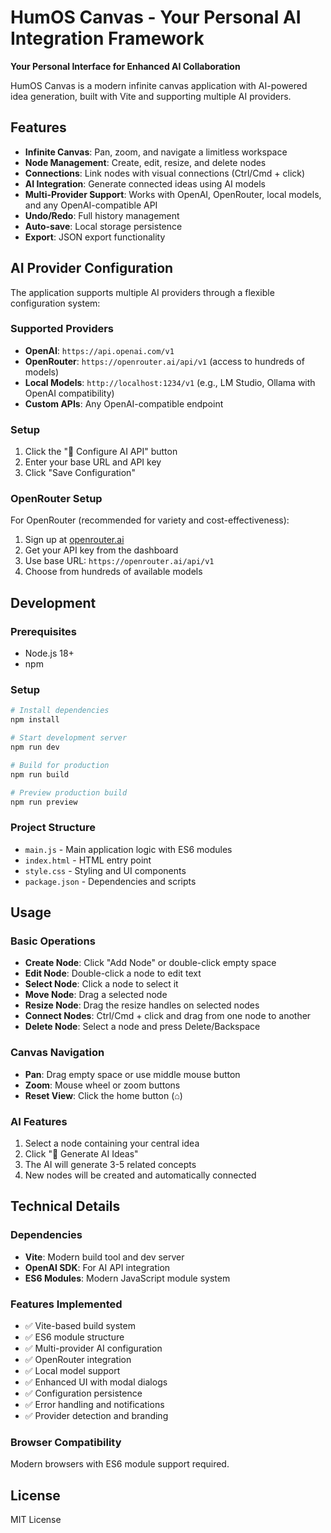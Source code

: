 # HumOS Canvas - Your Personal AI Integration Framework

**Your Personal Interface for Enhanced AI Collaboration**

HumOS Canvas is a modern infinite canvas application with AI-powered idea generation, built with Vite and supporting multiple AI providers. 

## Features

- **Infinite Canvas**: Pan, zoom, and navigate a limitless workspace
- **Node Management**: Create, edit, resize, and delete nodes
- **Connections**: Link nodes with visual connections (Ctrl/Cmd + click)
- **AI Integration**: Generate connected ideas using AI models
- **Multi-Provider Support**: Works with OpenAI, OpenRouter, local models, and any OpenAI-compatible API
- **Undo/Redo**: Full history management
- **Auto-save**: Local storage persistence
- **Export**: JSON export functionality

## AI Provider Configuration

The application supports multiple AI providers through a flexible configuration system:

### Supported Providers

- **OpenAI**: `https://api.openai.com/v1`
- **OpenRouter**: `https://openrouter.ai/api/v1` (access to hundreds of models)
- **Local Models**: `http://localhost:1234/v1` (e.g., LM Studio, Ollama with OpenAI compatibility)
- **Custom APIs**: Any OpenAI-compatible endpoint

### Setup

1. Click the "🔑 Configure AI API" button
2. Enter your base URL and API key
3. Click "Save Configuration"

### OpenRouter Setup

For OpenRouter (recommended for variety and cost-effectiveness):

1. Sign up at [openrouter.ai](https://openrouter.ai)
2. Get your API key from the dashboard
3. Use base URL: `https://openrouter.ai/api/v1`
4. Choose from hundreds of available models

## Development

### Prerequisites

- Node.js 18+
- npm

### Setup

```bash
# Install dependencies
npm install

# Start development server
npm run dev

# Build for production
npm run build

# Preview production build
npm run preview
```

### Project Structure

- `main.js` - Main application logic with ES6 modules
- `index.html` - HTML entry point
- `style.css` - Styling and UI components
- `package.json` - Dependencies and scripts

## Usage

### Basic Operations

- **Create Node**: Click "Add Node" or double-click empty space
- **Edit Node**: Double-click a node to edit text
- **Select Node**: Click a node to select it
- **Move Node**: Drag a selected node
- **Resize Node**: Drag the resize handles on selected nodes
- **Connect Nodes**: Ctrl/Cmd + click and drag from one node to another
- **Delete Node**: Select a node and press Delete/Backspace

### Canvas Navigation

- **Pan**: Drag empty space or use middle mouse button
- **Zoom**: Mouse wheel or zoom buttons
- **Reset View**: Click the home button (⌂)

### AI Features

1. Select a node containing your central idea
2. Click "🤖 Generate AI Ideas"
3. The AI will generate 3-5 related concepts
4. New nodes will be created and automatically connected

## Technical Details

### Dependencies

- **Vite**: Modern build tool and dev server
- **OpenAI SDK**: For AI API integration
- **ES6 Modules**: Modern JavaScript module system

### Features Implemented

- ✅ Vite-based build system
- ✅ ES6 module structure
- ✅ Multi-provider AI configuration
- ✅ OpenRouter integration
- ✅ Local model support
- ✅ Enhanced UI with modal dialogs
- ✅ Configuration persistence
- ✅ Error handling and notifications
- ✅ Provider detection and branding

### Browser Compatibility

Modern browsers with ES6 module support required.

## License

MIT License